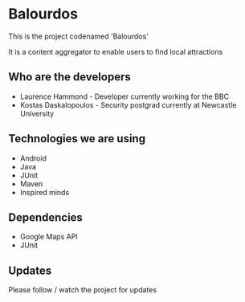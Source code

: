 # Balourdos

This is the project codenamed 'Balourdos'

It is a content aggregator to enable users to find local attractions

## Who are the developers

- Laurence Hammond - Developer currently working for the BBC
- Kostas Daskalopoulos - Security postgrad currently at Newcastle University

## Technologies we are using

- Android
- Java
- JUnit
- Maven
- Inspired minds

## Dependencies

- Google Maps API
- JUnit

## Updates

Please follow / watch the project for updates
